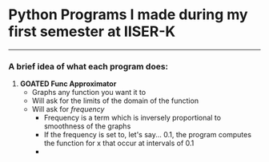 # Python Programs I made during my first semester at IISER-K
---

### A brief idea of what each program does:
1. **GOATED Func Approximator**
   - Graphs any function you want it to
   - Will ask for the limits of the domain of the function
   - Will ask for *frequency*
      * Frequency is a term which is inversely proportional to smoothness of the graphs
      * If the frequency is set to, let's say... 0.1, the program computes the function for x that occur at intervals of 0.1
      * 
